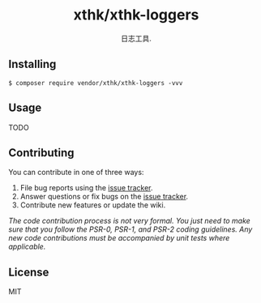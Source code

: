 <h1 align="center"> xthk/xthk-loggers </h1>

<p align="center"> 日志工具.</p>


## Installing

```shell
$ composer require vendor/xthk/xthk-loggers -vvv
```

## Usage

TODO

## Contributing

You can contribute in one of three ways:

1. File bug reports using the [issue tracker](https://github.com/vendor/xthk/xthk-loggers/issues).
2. Answer questions or fix bugs on the [issue tracker](https://github.com/vendor/xthk/xthk-loggers/issues).
3. Contribute new features or update the wiki.

_The code contribution process is not very formal. You just need to make sure that you follow the PSR-0, PSR-1, and PSR-2 coding guidelines. Any new code contributions must be accompanied by unit tests where applicable._

## License

MIT